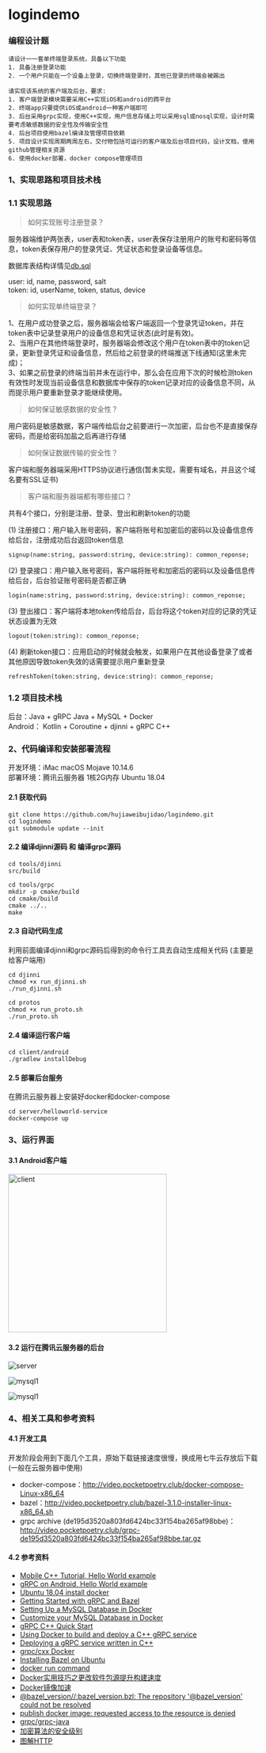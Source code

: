 # logindemo

### 编程设计题

```
请设计⼀一套单终端登录系统，具备以下功能
1. 具备注册登录功能
2. ⼀个用户只能在⼀个设备上登录，切换终端登录时，其他已登录的终端会被踢出

请实现该系统的客户端及后台，要求:
1. 客户端登录模块需要采用C++实现iOS和android的跨平台
2. 终端app只要提供iOS或android⼀种客户端即可
3. 后台采⽤grpc实现，使用C++实现，⽤户信息存储上可以采⽤sql或nosql实现，设计时需要考虑敏感数据的安全性及传输安全性
4. 后台项⽬使用bazel编译及管理项目依赖
5. 项⽬设计实现周期两周左右，交付物包括可运行的客户端及后台项目代码，设计文档，使用github管理相关资源
6. 使⽤docker部署，docker compose管理项⽬
```

### 1、实现思路和项目技术栈

### 1.1 实现思路

> 如何实现账号注册登录？

服务器端维护两张表，user表和token表，user表保存注册用户的账号和密码等信息，token表保存用户的登录凭证、凭证状态和登录设备等信息。

数据库表结构详情见[db.sql](server/helloworld-service/mysql/database/db.sql)

user: id, name, password, salt    
token: id, userName, token, status, device

> 如何实现单终端登录？

1、在用户成功登录之后，服务器端会给客户端返回一个登录凭证token，并在token表中记录登录用户的设备信息和凭证状态(此时是有效)。    
2、当用户在其他终端登录时，服务器端会修改这个用户在token表中的token记录，更新登录凭证和设备信息，然后给之前登录的终端推送下线通知(这里未完成)；    
3、如果之前登录的终端当前并未在运行中，那么会在应用下次的时候检测token有效性时发现当前设备信息和数据库中保存的token记录对应的设备信息不同，从而提示用户要重新登录才能继续使用。

> 如何保证敏感数据的安全性？

用户密码是敏感数据，客户端传给后台之前要进行一次加密，后台也不是直接保存密码，而是给密码加盐之后再进行存储

> 如何保证数据传输的安全性？

客户端和服务器端采用HTTPS协议进行通信(暂未实现，需要有域名，并且这个域名要有SSL证书)

> 客户端和服务器端都有哪些接口？

共有4个接口，分别是注册、登录、登出和刷新token的功能

(1) 注册接口：用户输入账号密码，客户端将账号和加密后的密码以及设备信息传给后台，注册成功后台返回token信息    
```
signup(name:string, password:string, device:string): common_reponse;
```

(2) 登录接口：用户输入账号密码，客户端将账号和加密后的密码以及设备信息传给后台，后台验证账号密码是否都正确    
```
login(name:string, password:string, device:string): common_reponse;
````

(3) 登出接口：客户端将本地token传给后台，后台将这个token对应的记录的凭证状态设置为无效    
```
logout(token:string): common_reponse;
```

(4) 刷新token接口：应用启动的时候就会触发，如果用户在其他设备登录了或者其他原因导致token失效的话需要提示用户重新登录    
```
refreshToken(token:string, device:string): common_reponse;
```

### 1.2 项目技术栈

后台：Java + gRPC Java + MySQL + Docker    
Android： Kotlin + Coroutine + djinni + gRPC C++

### 2、代码编译和安装部署流程

开发环境：iMac macOS Mojave 10.14.6     
部署环境：腾讯云服务器 1核2G内存 Ubuntu 18.04

#### 2.1 获取代码

```
git clone https://github.com/hujiaweibujidao/logindemo.git
cd logindemo
git submodule update --init
```

#### 2.2 编译djinni源码 和 编译grpc源码

```
cd tools/djinni
src/build

cd tools/grpc
mkdir -p cmake/build
cd cmake/build
cmake ../..
make
```

#### 2.3 自动代码生成

利用前面编译djinni和grpc源码后得到的命令行工具去自动生成相关代码 (主要是给客户端用)

```
cd djinni
chmod +x run_djinni.sh
./run_djinni.sh

cd protos
chmod +x run_proto.sh
./run_proto.sh
```

#### 2.4 编译运行客户端

```
cd client/android
./gradlew installDebug
```

#### 2.5 部署后台服务

在腾讯云服务器上安装好docker和docker-compose

```
cd server/helloworld-service
docker-compose up
```

### 3、运行界面

#### 3.1 Android客户端

<img src="images/client.jpg" alt="client" width="320" />

#### 3.2 运行在腾讯云服务器的后台

![server](images/server.png)

![mysql1](images/mysql1.png)

![mysql1](images/mysql2.png)

### 4、相关工具和参考资料

#### 4.1 开发工具

开发阶段会用到下面几个工具，原始下载链接速度很慢，换成用七牛云存放后下载(一般在云服务器中使用)

- docker-compose：http://video.pocketpoetry.club/docker-compose-Linux-x86_64
- bazel：http://video.pocketpoetry.club/bazel-3.1.0-installer-linux-x86_64.sh
- grpc archive (de195d3520a803fd6424bc33f154ba265af98bbe)：http://video.pocketpoetry.club/grpc-de195d3520a803fd6424bc33f154ba265af98bbe.tar.gz

#### 4.2 参考资料
- [Mobile C++ Tutorial, Hello World example](http://mobilecpptutorials.com/)
- [gRPC on Android, Hello World example](https://github.com/grpc/grpc/tree/master/examples/android/helloworld)
- [Ubuntu 18.04 install docker](https://zhuanlan.zhihu.com/p/57413820)
- [Getting Started with gRPC and Bazel](https://medium.com/@pencilflip/getting-started-with-grpc-and-bazel-24725fd9e5c2)
- [Setting Up a MySQL Database in Docker](https://medium.com/better-programming/setting-up-mysql-database-in-a-docker-d6c69a3e9afe)
- [Customize your MySQL Database in Docker](https://medium.com/better-programming/customize-your-mysql-database-in-docker-723ffd59d8fb)
- [gRPC C++ Quick Start](https://grpc.io/docs/quickstart/cpp/)
- [Using Docker to build and deploy a C++ gRPC service](https://github.com/hujiaweibujidao/grpc-cpp-docker)
- [Deploying a gRPC service written in C++](https://googlecloudrobotics.github.io/core/how-to/deploying-grpc-service.html)
- [grpc/cxx Docker](https://hub.docker.com/r/grpc/cxx/dockerfile)
- [Installing Bazel on Ubuntu](https://docs.bazel.build/versions/master/install-ubuntu.html)
- [docker run command](https://www.runoob.com/docker/docker-run-command.html)
- [Docker实用技巧之更改软件包源提升构建速度](https://juejin.im/entry/5b558d82f265da0fa644a8ab)
- [Docker镜像加速](https://www.runoob.com/docker/docker-mirror-acceleration.html)
- [@bazel_version//:bazel_version.bzl: The repository '@bazel_version' could not be resolved](https://github.com/grpc/grpc/issues/20511)
- [publish docker image: requested access to the resource is denied](https://stackoverflow.com/a/41984666)
- [grpc/grpc-java](https://github.com/grpc/grpc-java/tree/master/compiler)
- [加密算法的安全级别](https://www.cnblogs.com/davytitan/p/3850321.html)
- [图解HTTP](https://book.douban.com/subject/25863515/)
